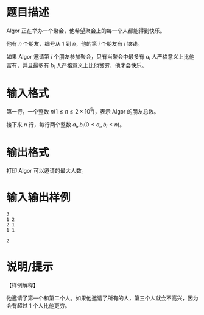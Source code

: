 # 题目描述

Algor 正在举办一个聚会，他希望聚会上的每一个人都能得到快乐。

他有 $n$ 个朋友，编号从 $1$ 到 $n$，他的第 $i$ 个朋友有 $i$ 块钱。

如果 Algor 邀请第 $i$ 个朋友参加聚会，只有当聚会中最多有 $a_i$ 人严格意义上比他富有，并且最多有 $b_i$ 人严格意义上比他贫穷，他才会快乐。

# 输入格式

第一行，一个整数 $n(1 \leq n \leq 2 \times {10}^{5})$，表示 Algor 的朋友总数。

接下来 $n$ 行，每行两个整数 $a_i,b_i(0 \leq a_i,b_i \leq n)$。

# 输出格式

打印 Algor 可以邀请的最大人数。

# 输入输出样例

```input1
3
1 2
2 1
1 1
```

```output1
2
```

# 说明/提示

【样例解释】

他邀请了第一个和第二个人。如果他邀请了所有的人，第三个人就会不高兴，因为会有超过 $1$ 个人比他更穷。
